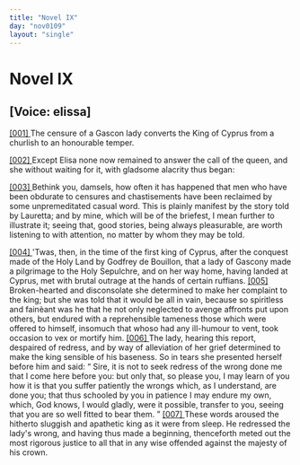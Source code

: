 ```yaml
---
title: "Novel IX"
day: "nov0109"
layout: "single"
---
```

<div id="nov0109" type="novella" who="elissa">
 <h1>
  Novel IX
 </h1>
 <p>
  <h2>
   [Voice: elissa]
  </h2>
 </p>
 <argument>
  <p>
   <a href="{{ site.baseurl }}itDecameron/nov0109#p01090001">
    [001]
   </a>
   The censure of a Gascon lady converts the King of
	Cyprus from a churlish to an honourable temper.
  </p>
 </argument>
 <div3 type="commentary" who="author">
  <p>
   <a href="{{ site.baseurl }}itDecameron/nov0109#p01090002">
    [002]
   </a>
   Except
   Elisa none now remained to answer the call of the
      queen, and she without waiting for it, with gladsome alacrity thus
      began:
  </p>
 </div3>
 <div3 type="commentary" who="elissa">
  <p>
   <a href="{{ site.baseurl }}itDecameron/nov0109#p01090003">
    [003]
   </a>
   Bethink you, damsels, how often it has happened that men who
      have been obdurate to censures and chastisements have been reclaimed
      by some unpremeditated casual word. This is plainly manifest
      by the story told by Lauretta; and by mine, which will be of the
      briefest, I mean further to illustrate it; seeing that, good stories,
      being always pleasurable, are worth listening to with attention, no
      matter by whom they may be told.
  </p>
 </div3>
 <p>
  <a href="{{ site.baseurl }}itDecameron/nov0109#p01090004">
   [004]
  </a>
  'Twas, then, in the time of the first king of Cyprus, after the
      conquest made of the Holy Land by Godfrey de Bouillon, that a
      lady of Gascony made a pilgrimage to the Holy Sepulchre, and on
      her way home, having landed at Cyprus, met with brutal outrage
      at the hands of certain ruffians.
  <a href="{{ site.baseurl }}itDecameron/nov0109#p01090005">
   [005]
  </a>
  Broken-hearted and disconsolate
      she determined to make her complaint to the king; but she was told
      that it would be all in vain, because so spiritless and
  fain&egrave;ant
  was he that he not only neglected to avenge affronts put upon others, but
      endured with a reprehensible tameness those which were offered
      to himself, insomuch that whoso had any ill-humour to vent, took
      occasion to vex or mortify him.
  <a href="{{ site.baseurl }}itDecameron/nov0109#p01090006">
   [006]
  </a>
  The lady, hearing this report,
      despaired of redress, and by way of alleviation of her grief determined
      to make the king sensible of his baseness. So in tears she presented
      herself before him and said:
  <q direct="unspecified">
   Sire, it is not to seek redress of the
	wrong done me that I come here before you: but only that, so please
	you, I may learn of you how it is that you suffer patiently the wrongs
   which, as I understand, are done you; that thus schooled by you in
	patience I may endure my own, which, God knows, I would gladly,
	were it possible, transfer to you, seeing that you are so well fitted to
	bear them.
  </q>
  <a href="{{ site.baseurl }}itDecameron/nov0109#p01090007">
   [007]
  </a>
  These words aroused the hitherto sluggish and apathetic
      king as it were from sleep. He redressed the lady's wrong, and having
      thus made a beginning, thenceforth meted out the most rigorous
      justice to all that in any wise offended against the majesty of his
      crown.
 </p>
</div>